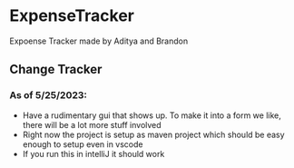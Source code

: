 # ExpenseTracker
Expoense Tracker made by Aditya and Brandon

## Change Tracker

### As of 5/25/2023:
- Have a rudimentary gui that shows up. To make it into a form we like, there will be a lot more stuff involved
- Right now the project is setup as maven project which should be easy enough to setup even in vscode
- If you run this in intelliJ it should work
